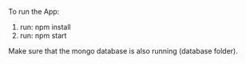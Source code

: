To run the App:
  1) run: npm install
  2) run: npm start

Make sure that the mongo database is also running (database folder).